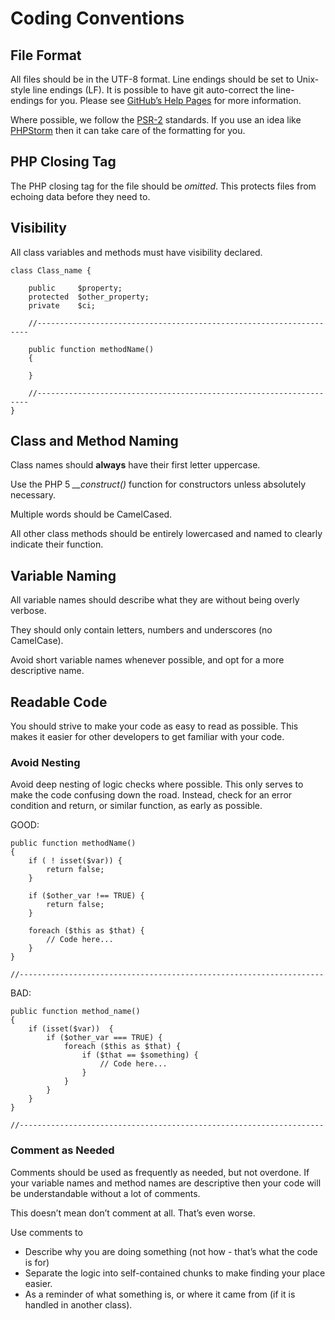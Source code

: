 # Coding Conventions

## File Format
All files should be in the UTF-8 format. Line endings should be set to Unix-style line endings (LF). It is possible to have git auto-correct the line-endings for you. Please see [GitHub’s Help Pages](http://help.github.com/dealing-with-lineendings/) for more information.

Where possible, we follow the [PSR-2](https://github.com/php-fig/fig-standards/blob/master/accepted/PSR-2-coding-style-guide.md) standards. If you use an idea like [PHPStorm](http://www.jetbrains.com/phpstorm/) then it can take care of the formatting for you. 



## PHP Closing Tag
The PHP closing tag for the file should be _omitted_. This protects files from echoing data before they need to.

## Visibility
All class variables and methods must have visibility declared.

    class Class_name {

        public     $property;
        protected  $other_property;
        private    $ci;

        //--------------------------------------------------------------------

        public function methodName()
        {

        }

        //--------------------------------------------------------------------
    }

## Class and Method Naming
Class names should **always** have their first letter uppercase. 

Use the PHP 5 *__construct()* function for constructors unless absolutely necessary.

Multiple words should be CamelCased.

All other class methods should be entirely lowercased and named to clearly indicate their function.

## Variable Naming
All variable names should describe what they are without being overly verbose.

They should only contain letters, numbers and underscores (no CamelCase).

Avoid short variable names whenever possible, and opt for a more descriptive name.

## Readable Code
You should strive to make your code as easy to read as possible. This makes it easier for other developers to get familiar with your code.

### Avoid Nesting
Avoid deep nesting of logic checks where possible. This only serves to make the code confusing down the road. Instead, check for an error condition and return, or similar function, as early as possible.

GOOD:

    public function methodName()
    {
        if ( ! isset($var)) {
            return false;
        }

        if ($other_var !== TRUE) {
            return false;
        }

        foreach ($this as $that) {
            // Code here...
        }
    }

    //--------------------------------------------------------------------


BAD:

    public function method_name()
    {
        if (isset($var))  {
            if ($other_var === TRUE) {
                foreach ($this as $that) {
                    if ($that == $something) {
                        // Code here...
                    }
                }
            }
        }
    }

    //--------------------------------------------------------------------

### Comment as Needed
Comments should be used as frequently as needed, but not overdone. If your variable names and method names are descriptive then your code will be understandable without a lot of comments.

This doesn’t mean don’t comment at all. That’s even worse.

Use comments to

- Describe why you are doing something (not how - that’s what the code is for)
- Separate the logic into self-contained chunks to make finding your place easier.
- As a reminder of what something is, or where it came from (if it is handled in another class).